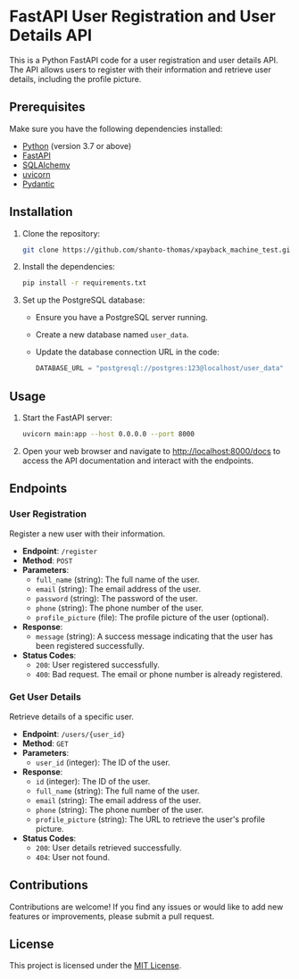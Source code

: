 # FastAPI User Registration and User Details API

This is a Python FastAPI code for a user registration and user details API. The API allows users to register with their information and retrieve user details, including the profile picture.

## Prerequisites

Make sure you have the following dependencies installed:

- [Python](https://www.python.org/) (version 3.7 or above)
- [FastAPI](https://fastapi.tiangolo.com/)
- [SQLAlchemy](https://www.sqlalchemy.org/)
- [uvicorn](https://www.uvicorn.org/)
- [Pydantic](https://pydantic-docs.helpmanual.io/)

## Installation

1. Clone the repository:

   ```bash
   git clone https://github.com/shanto-thomas/xpayback_machine_test.git
   ```

2. Install the dependencies:

   ```bash
   pip install -r requirements.txt
   ```

3. Set up the PostgreSQL database:

   - Ensure you have a PostgreSQL server running.
   - Create a new database named `user_data`.
   - Update the database connection URL in the code:

     ```python
     DATABASE_URL = "postgresql://postgres:123@localhost/user_data"
     ```

## Usage

1. Start the FastAPI server:

   ```bash
   uvicorn main:app --host 0.0.0.0 --port 8000
   ```

2. Open your web browser and navigate to [http://localhost:8000/docs](http://localhost:8000/docs) to access the API documentation and interact with the endpoints.

## Endpoints

### User Registration

Register a new user with their information.

- **Endpoint**: `/register`
- **Method**: `POST`
- **Parameters**:
  - `full_name` (string): The full name of the user.
  - `email` (string): The email address of the user.
  - `password` (string): The password of the user.
  - `phone` (string): The phone number of the user.
  - `profile_picture` (file): The profile picture of the user (optional).
- **Response**:
  - `message` (string): A success message indicating that the user has been registered successfully.
- **Status Codes**:
  - `200`: User registered successfully.
  - `400`: Bad request. The email or phone number is already registered.

### Get User Details

Retrieve details of a specific user.

- **Endpoint**: `/users/{user_id}`
- **Method**: `GET`
- **Parameters**:
  - `user_id` (integer): The ID of the user.
- **Response**:
  - `id` (integer): The ID of the user.
  - `full_name` (string): The full name of the user.
  - `email` (string): The email address of the user.
  - `phone` (string): The phone number of the user.
  - `profile_picture` (string): The URL to retrieve the user's profile picture.
- **Status Codes**:
  - `200`: User details retrieved successfully.
  - `404`: User not found.

## Contributions

Contributions are welcome! If you find any issues or would like to add new features or improvements, please submit a pull request.

## License

This project is licensed under the [MIT License](https://opensource.org/licenses/MIT).
